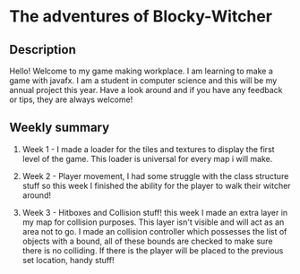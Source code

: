 # The adventures of Blocky-Witcher

## Description
Hello! Welcome to my game making workplace. I am learning to make a game with javafx. I am a student in computer science and this will be my annual project this year. Have a look around and if you have any feedback or tips, they are always welcome!

## Weekly summary
1. Week 1 - I made a loader for the tiles and textures to display the first level of the game. This loader is universal for every map i will make.

2. Week 2 - Player movement, I had some struggle with the class structure stuff so this week I finished the ability for the player to walk their witcher around!

3. Week 3 - Hitboxes and Collision stuff! this week I made an extra layer in my map for collision purposes. This layer isn't visible and will act as an area not to go. I made an collision controller which possesses the list of objects with a bound, all of these bounds are checked to make sure there is no colliding. If there is the player will be placed to the previous set location, handy stuff!


